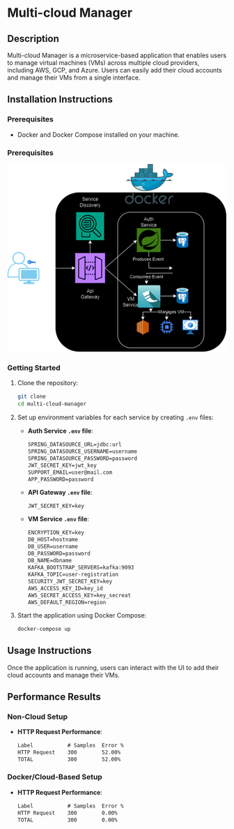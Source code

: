 # Multi-cloud Manager

## Description
Multi-cloud Manager is a microservice-based application that enables users to manage virtual machines (VMs) across multiple cloud providers, including AWS, GCP, and Azure. Users can easily add their cloud accounts and manage their VMs from a single interface.

## Installation Instructions

### Prerequisites
- Docker and Docker Compose installed on your machine.

### Prerequisites
![architecture](Archi2.png)

### Getting Started
1. Clone the repository:
   ```bash
   git clone 
   cd multi-cloud-manager
   ```

2. Set up environment variables for each service by creating `.env` files:
   - **Auth Service `.env` file**:
     ```
     SPRING_DATASOURCE_URL=jdbc:url
     SPRING_DATASOURCE_USERNAME=username
     SPRING_DATASOURCE_PASSWORD=password
     JWT_SECRET_KEY=jwt_key
     SUPPORT_EMAIL=user@mail.com
     APP_PASSWORD=password
     ```

   - **API Gateway `.env` file**:
     ```
     JWT_SECRET_KEY=key
     ```

   - **VM Service `.env` file**:
     ```
     ENCRYPTION_KEY=key
     DB_HOST=hostname
     DB_USER=username
     DB_PASSWORD=password
     DB_NAME=dbname
     KAFKA_BOOTSTRAP_SERVERS=kafka:9093
     KAFKA_TOPIC=user-registration
     SECURITY_JWT_SECRET_KEY=key
     AWS_ACCESS_KEY_ID=key_id
     AWS_SECRET_ACCESS_KEY=key_secreat
     AWS_DEFAULT_REGION=region
     ```

3. Start the application using Docker Compose:
   ```bash
   docker-compose up
   ```

## Usage Instructions
Once the application is running, users can interact with the UI to add their cloud accounts and manage their VMs.

## Performance Results

### Non-Cloud Setup
- **HTTP Request Performance**:
  ```
  Label           # Samples  Error %
  HTTP Request    300        52.00%
  TOTAL           300        52.00%
  ```

### Docker/Cloud-Based Setup
- **HTTP Request Performance**:
  ```
  Label           # Samples  Error %
  HTTP Request    300        0.00%
  TOTAL           300        0.00%
  ```
